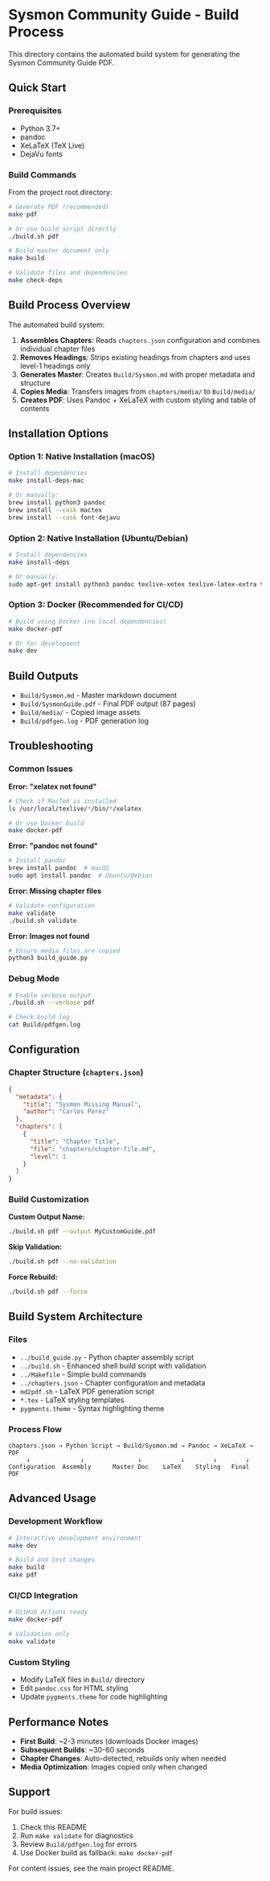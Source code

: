 # Sysmon Community Guide - Build Process

This directory contains the automated build system for generating the Sysmon Community Guide PDF.

## Quick Start

### Prerequisites
- Python 3.7+
- pandoc
- XeLaTeX (TeX Live)
- DejaVu fonts

### Build Commands

From the project root directory:

```bash
# Generate PDF (recommended)
make pdf

# Or use build script directly
./build.sh pdf

# Build master document only
make build

# Validate files and dependencies
make check-deps
```

## Build Process Overview

The automated build system:

1. **Assembles Chapters**: Reads `chapters.json` configuration and combines individual chapter files
2. **Removes Headings**: Strips existing headings from chapters and uses level-1 headings only
3. **Generates Master**: Creates `Build/Sysmon.md` with proper metadata and structure
4. **Copies Media**: Transfers images from `chapters/media/` to `Build/media/`
5. **Creates PDF**: Uses Pandoc + XeLaTeX with custom styling and table of contents

## Installation Options

### Option 1: Native Installation (macOS)
```bash
# Install dependencies
make install-deps-mac

# Or manually:
brew install python3 pandoc
brew install --cask mactex
brew install --cask font-dejavu
```

### Option 2: Native Installation (Ubuntu/Debian)
```bash
# Install dependencies
make install-deps

# Or manually:
sudo apt-get install python3 pandoc texlive-xetex texlive-latex-extra texlive-fonts-extra fonts-dejavu
```

### Option 3: Docker (Recommended for CI/CD)
```bash
# Build using Docker (no local dependencies)
make docker-pdf

# Or for development
make dev
```

## Build Outputs

- `Build/Sysmon.md` - Master markdown document
- `Build/SysmonGuide.pdf` - Final PDF output (87 pages)
- `Build/media/` - Copied image assets
- `Build/pdfgen.log` - PDF generation log

## Troubleshooting

### Common Issues

**Error: "xelatex not found"**
```bash
# Check if MacTeX is installed
ls /usr/local/texlive/*/bin/*/xelatex

# Or use Docker build
make docker-pdf
```

**Error: "pandoc not found"**
```bash
# Install pandoc
brew install pandoc  # macOS
sudo apt install pandoc  # Ubuntu/Debian
```

**Error: Missing chapter files**
```bash
# Validate configuration
make validate
./build.sh validate
```

**Error: Images not found**
```bash
# Ensure media files are copied
python3 build_guide.py
```

### Debug Mode
```bash
# Enable verbose output
./build.sh --verbose pdf

# Check build log
cat Build/pdfgen.log
```

## Configuration

### Chapter Structure (`chapters.json`)
```json
{
  "metadata": {
    "title": "Sysmon Missing Manual",
    "author": "Carlos Perez"
  },
  "chapters": [
    {
      "title": "Chapter Title",
      "file": "chapters/chapter-file.md",
      "level": 1
    }
  ]
}
```

### Build Customization

**Custom Output Name:**
```bash
./build.sh pdf --output MyCustomGuide.pdf
```

**Skip Validation:**
```bash
./build.sh pdf --no-validation
```

**Force Rebuild:**
```bash
./build.sh pdf --force
```

## Build System Architecture

### Files
- `../build_guide.py` - Python chapter assembly script
- `../build.sh` - Enhanced shell build script with validation
- `../Makefile` - Simple build commands
- `../chapters.json` - Chapter configuration and metadata
- `md2pdf.sh` - LaTeX PDF generation script
- `*.tex` - LaTeX styling templates
- `pygments.theme` - Syntax highlighting theme

### Process Flow
```
chapters.json → Python Script → Build/Sysmon.md → Pandoc → XeLaTeX → PDF
     ↓              ↓               ↓           ↓        ↓        ↓
Configuration  Assembly      Master Doc    LaTeX    Styling   Final PDF
```

## Advanced Usage

### Development Workflow
```bash
# Interactive development environment
make dev

# Build and test changes
make build
make pdf
```

### CI/CD Integration
```bash
# GitHub Actions ready
make docker-pdf

# Validation only
make validate
```

### Custom Styling
- Modify LaTeX files in `Build/` directory
- Edit `pandoc.css` for HTML styling
- Update `pygments.theme` for code highlighting

## Performance Notes

- **First Build**: ~2-3 minutes (downloads Docker images)
- **Subsequent Builds**: ~30-60 seconds
- **Chapter Changes**: Auto-detected, rebuilds only when needed
- **Media Optimization**: Images copied only when changed

## Support

For build issues:
1. Check this README
2. Run `make validate` for diagnostics
3. Review `Build/pdfgen.log` for errors
4. Use Docker build as fallback: `make docker-pdf`

For content issues, see the main project README.